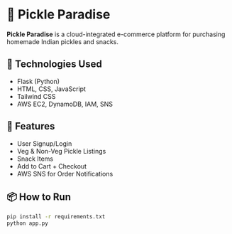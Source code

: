 # 🥒 Pickle Paradise

**Pickle Paradise** is a cloud-integrated e-commerce platform for purchasing homemade Indian pickles and snacks.

## 🔧 Technologies Used
- Flask (Python)
- HTML, CSS, JavaScript
- Tailwind CSS
- AWS EC2, DynamoDB, IAM, SNS

## 🚀 Features
- User Signup/Login
- Veg & Non-Veg Pickle Listings
- Snack Items
- Add to Cart + Checkout
- AWS SNS for Order Notifications

## 📦 How to Run

```bash
pip install -r requirements.txt
python app.py
